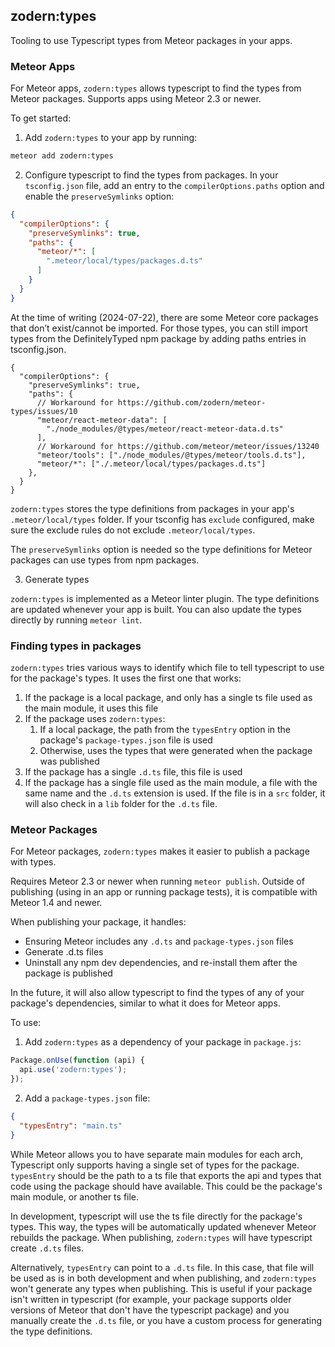## zodern:types

Tooling to use Typescript types from Meteor packages in your apps.

### Meteor Apps

For Meteor apps, `zodern:types` allows typescript to find the types from Meteor packages.
Supports apps using Meteor 2.3 or newer.

To get started:

1) Add `zodern:types` to your app by running:

```bash
meteor add zodern:types
```

2) Configure typescript to find the types from packages. In your `tsconfig.json` file, add an entry to the `compilerOptions.paths` option and enable the `preserveSymlinks` option:

```json
{
  "compilerOptions": {
    "preserveSymlinks": true,
    "paths": {
      "meteor/*": [
        ".meteor/local/types/packages.d.ts"
      ]
    }
  }
}
```

At the time of writing (2024-07-22), there are some Meteor core packages that don’t exist/cannot be imported. For those types, you can still import types from the DefinitelyTyped npm package by adding paths entries in tsconfig.json.

```jsonc
{
  "compilerOptions": {
    "preserveSymlinks": true,
    "paths": {
      // Workaround for https://github.com/zodern/meteor-types/issues/10
      "meteor/react-meteor-data": [
        "./node_modules/@types/meteor/react-meteor-data.d.ts"
      ],
      // Workaround for https://github.com/meteor/meteor/issues/13240
      "meteor/tools": ["./node_modules/@types/meteor/tools.d.ts"],
      "meteor/*": ["./.meteor/local/types/packages.d.ts"]
    },
  }
}
```

`zodern:types` stores the type definitions from packages in your app's `.meteor/local/types` folder.
If your tsconfig has `exclude` configured, make sure the exclude rules do not exclude `.meteor/local/types`.

The `preserveSymlinks` option is needed so the type definitions for Meteor packages can use types from npm packages. 

3) Generate types

`zodern:types` is implemented as a Meteor linter plugin. The type definitions are updated whenever your app is built. You can also update the types directly by running `meteor lint`.

### Finding types in packages

`zodern:types` tries various ways to identify which file to tell typescript to use for the package's types. It uses the first one that works:

1. If the package is a local package, and only has a single ts file used as the main module, it uses this file
2. If the package uses `zodern:types`:
   1. If a local package, the path from the `typesEntry` option in the package's `package-types.json` file is used
   2. Otherwise, uses the types that were generated when the package was published
3. If the package has a single `.d.ts` file, this file is used
4. If the package has a single file used as the main module, a file with the same name and the `.d.ts` extension is used. If the file is in a `src` folder, it will also check in a `lib` folder for the `.d.ts` file.


### Meteor Packages

For Meteor packages, `zodern:types` makes it easier to publish a package with types.

Requires Meteor 2.3 or newer when running `meteor publish`. Outside of publishing (using in an app or running package tests), it is compatible with Meteor 1.4 and newer.

When publishing your package, it handles:
- Ensuring Meteor includes any `.d.ts` and `package-types.json` files
- Generate .d.ts files
- Uninstall any npm dev dependencies, and re-install them after the package is published

In the future, it will also allow typescript to find the types of any of your package's dependencies, similar to what it does for Meteor apps.

To use:
1. Add `zodern:types` as a dependency of your package in `package.js`:

```js
Package.onUse(function (api) {
  api.use('zodern:types');
});
```

2. Add a `package-types.json` file:

```json
{
  "typesEntry": "main.ts"
}
```

While Meteor allows you to have separate main modules for each arch, Typescript only supports having a single set of types for the package. `typesEntry` should be the path to a ts file that exports the api and types that code using the package should have available. This could be the package's main module, or another ts file.

In development, typescript will use the ts file directly for the package's types. This way, the types will be automatically updated whenever Meteor rebuilds the package. When publishing, `zodern:types` will have typescript create `.d.ts` files.

Alternatively, `typesEntry` can point to a `.d.ts` file. In this case, that file will be used as is in both development and when publishing, and `zodern:types` won't generate any types when publishing. This is useful if your package isn't written in typescript (for example, your package supports older versions of Meteor that don't have the typescript package) and you manually create the `.d.ts` file, or you have a custom process for generating the type definitions.
